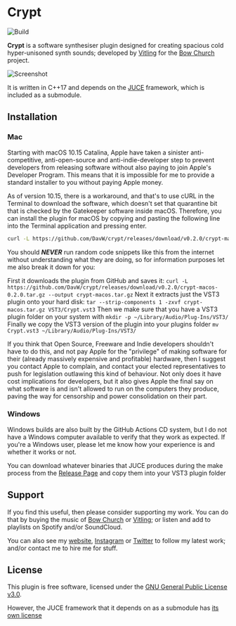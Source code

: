
# Crypt
![Build](https://github.com/DavW/crypt/workflows/Build/badge.svg)

**Crypt** is a software synthesiser plugin designed for creating spacious cold hyper-unisoned
synth sounds; developed by [Vitling](https://www.vitling.xyz) for the [Bow Church](http://bowchurch.bandcamp.com/) project.

![Screenshot](https://github.com/DavW/crypt/blob/main/screenshot.jpg?raw=true)

It is written in C++17 and depends on the [JUCE](https://github.com/juce-framework/JUCE) framework, which is
included as a submodule.

## Installation

### Mac

Starting with macOS 10.15 Catalina, Apple have taken a sinister anti-competitive, anti-open-source and anti-indie-developer step to prevent
developers from releasing software without also paying to join Apple's Developer Program. This means that it is impossible
for me to provide a standard installer to you without paying Apple money.

As of version 10.15, there is a workaround, and that's to use cURL in the Terminal to download the software, which doesn't
set that quarantine bit that is checked by the Gatekeeper software inside macOS. Therefore, you can install the plugin for macOS by copying and
pasting the following line into the Terminal application and pressing enter.

```sh
curl -L https://github.com/DavW/crypt/releases/download/v0.2.0/crypt-macos-0.2.0.tar.gz --output crypt-macos.tar.gz && tar --strip-components 1 -zxvf crypt-macos.tar.gz VST3/Crypt.vst3 && mkdir -p ~/Library/Audio/Plug-Ins/VST3/ && mv Crypt.vst3 ~/Library/Audio/Plug-Ins/VST3/ && echo "Crypt VST3 plugin installed successfully"
```
You should ***NEVER*** run random code snippets like this from the internet without understanding what they are doing, so for information purposes let me also break it down for you:

First it downloads the plugin from GitHub and saves it:
`curl -L https://github.com/DavW/crypt/releases/download/v0.2.0/crypt-macos-0.2.0.tar.gz --output crypt-macos.tar.gz`
Next it extracts just the VST3 plugin onto your hard disk: `tar --strip-components 1 -zxvf crypt-macos.tar.gz VST3/Crypt.vst3`
Then we make sure that you have a VST3 plugin folder on your system with `mkdir -p ~/Library/Audio/Plug-Ins/VST3/`
Finally we copy the VST3 version of the plugin into your plugins folder
`mv Crypt.vst3 ~/Library/Audio/Plug-Ins/VST3/`

If you think that Open Source, Freeware and Indie developers shouldn't have to do this, and not pay Apple for the "privilege" of making software
for their (already massively expensive and profitable) hardware, then I suggest you contact Apple to complain, and contact your elected representatives
to push for legislation outlawing this kind of behaviour. Not only does it have cost implications for developers, but it also gives Apple the final
say on what software is and isn't allowed to run on the computers they produce, paving the way for censorship and power consolidation on their part.

### Windows

Windows builds are also built by the GitHub Actions CD system, but I do not have a Windows computer available to verify that they work
as expected. If you're a Windows user, please let me know how your experience is and whether it works or not.

You can download whatever binaries that JUCE produces during the make process from the [Release Page](https://github.com/DavW/crypt/releases/tag/v0.2.0) and copy them into your VST3 plugin folder

## Support

If you find this useful, then please consider supporting my work. You can do that by buying the music of [Bow Church](https://bowchurch.bandcamp.com)
or [Vitling](https://vitling.bandcamp.com); or listen and add to playlists on Spotify and/or SoundCloud.

You can also see my [website](https://www.vitling.xyz), [Instagram](https://instagram.com/vvitling) or [Twitter](https://twitter.com/vvitling) to follow
my latest work; and/or contact me to hire me for stuff.

## License

This plugin is free software, licensed under the [GNU General Public License v3.0](https://www.gnu.org/licenses/gpl-3.0.html). 

However, the JUCE framework that it depends on as a submodule has [its own license](https://github.com/juce-framework/JUCE/blob/master/LICENSE.md)